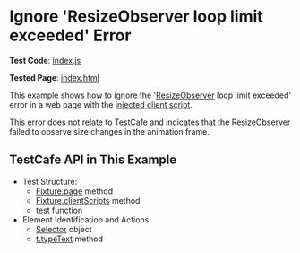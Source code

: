# Ignore 'ResizeObserver loop limit exceeded' Error

**Test Code**: [index.js](index.js)

**Tested Page**: [index.html](index.html)

This example shows how to ignore the '[ResizeObserver](https://developer.mozilla.org/en-US/docs/Web/API/ResizeObserver) loop limit exceeded' error in a web page with the [injected client script](https://testcafe.io/documentation/402843/guides/advanced-guides/inject-client-scripts).

This error does not relate to TestCafe and indicates that the ResizeObserver failed to observe size changes in the animation frame.

## TestCafe API in This Example

* Test Structure:
    * [Fixture.page](https://devexpress.github.io/testcafe/documentation/reference/test-api/fixture/page.html) method
    * [Fixture.clientScripts](https://devexpress.github.io/testcafe/documentation/reference/test-api/fixture/clientscripts.html) method
    * [test](https://devexpress.github.io/testcafe/documentation/reference/test-api/global/test.html) function
* Element Identification and Actions:
    * [Selector](https://devexpress.github.io/testcafe/documentation/reference/test-api/selector/) object
    * [t.typeText](https://devexpress.github.io/testcafe/documentation/reference/test-api/testcontroller/typetext.html) method
